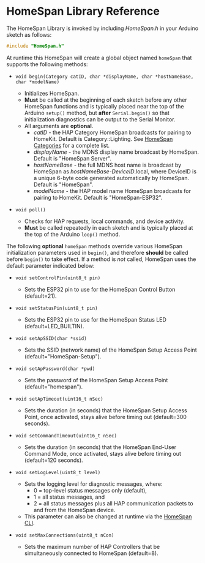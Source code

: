 # HomeSpan Library Reference

The HomeSpan Library is invoked by including *HomeSpan.h* in your Arduino sketch as follows:

```C++
#include "HomeSpan.h"
```

At runtime this HomeSpan will create a global object named `homeSpan` that supports the following methods:

* `void begin(Category catID, char *displayName, char *hostNameBase, char *modelName)` 
  * Initializes HomeSpan.
  * **Must** be called at the beginning of each sketch before any other HomeSpan functions and is typically placed near the top of the Arduino `setup()` method, but **after** `Serial.begin()` so that initialization diagnostics can be output to the Serial Monitor.
  * All arguments are **optional**.
    * *catID* - the HAP Category HomeSpan broadcasts for pairing to HomeKit.  Default is Category::Lighting.  See [HomeSpan Categories](Categories.md) for a complete list.
    * *displayName* - the MDNS display name broadcast by HomeSpan.  Default is "HomeSpan Server".
    * *hostNameBase* - the full MDNS host name is broadcast by HomeSpan as *hostNameBase-DeviceID*.local, where DeviceID is a unique 6-byte code generated automatically by HomeSpan.  Default is "HomeSpan".
    * *modelName* - the HAP model name HomeSpan broadcasts for pairing to HomeKit.  Default is "HomeSpan-ESP32".
 
 * `void poll()`
   * Checks for HAP requests, local commands, and device activity.
   * **Must** be called repeatedly in each sketch and is typically placed at the top of the Arduino `loop()` method.
   
The following **optional** `homeSpan` methods override various HomeSpan initialization parameters used in `begin()`, and therefore **should** be called before `begin()` to take effect.  If a method is *not* called, HomeSpan uses the default parameter indicated below:

* `void setControlPin(uint8_t pin)`
  * Sets the ESP32 pin to use for the HomeSpan Control Button (default=21).
  
* `void setStatusPin(uint8_t pin)`
  * Sets the ESP32 pin to use for the HomeSpan Status LED (default=LED_BUILTIN).
  
* `void setApSSID(char *ssid)`
  * Sets the SSID (network name) of the HomeSpan Setup Access Point (default="HomeSpan-Setup").
  
* `void setApPassword(char *pwd)`
  * Sets the password of the HomeSpan Setup Access Point (default="homespan").
  
* `void setApTimeout(uint16_t nSec)`
  * Sets the duration (in seconds) that the HomeSpan Setup Access Point, once activated, stays alive before timing out (default=300 seconds).
  
* `void setCommandTimeout(uint16_t nSec)`
  * Sets the duration (in seconds) that the HomeSpan End-User Command Mode, once activated, stays alive before timing out (default=120 seconds).
  
* `void setLogLevel(uint8_t level)`
  * Sets the logging level for diagnostic messages, where:
    * 0 = top-level status messages only (default),
    * 1 = all status messages, and
    * 2 = all status messages plus all HAP communication packets to and from the HomeSpan device.
  * This parameter can also be changed at runtime via the [HomeSpan CLI](CLI.md).
  
* `void setMaxConnections(uint8_t nCon)`
  * Sets the maximum number of HAP Controllers that be simultaneously connected to HomeSpan (default=8).
